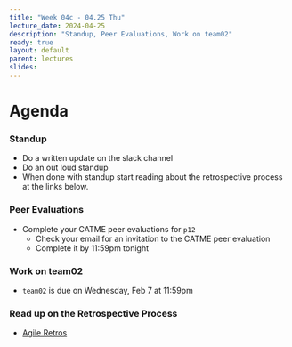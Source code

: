 ```yaml
---
title: "Week 04c - 04.25 Thu"
lecture_date: 2024-04-25
description: "Standup, Peer Evaluations, Work on team02"
ready: true
layout: default
parent: lectures
slides:
---
```


# Agenda

### Standup

- Do a written update on the slack channel
- Do an out loud standup
- When done with standup start reading about the retrospective process at the links below.

### Peer Evaluations

- Complete your CATME peer evaluations for `p12`
  - Check your email for an invitation to the CATME peer evaluation
  - Complete it by 11:59pm tonight

### Work on team02

- `team02` is due on Wednesday, Feb 7 at 11:59pm

### Read up on the Retrospective Process

- [Agile Retros](https://ucsb-cs156.github.io/topics/agile/agile_retros.html)
